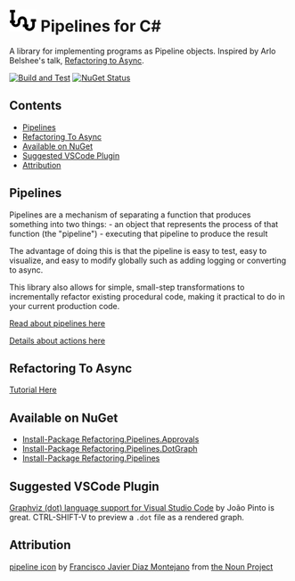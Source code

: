 # <img src="/docs/images/pipeline_icon.png" height="40px"> Pipelines for C#

A library for implementing programs as Pipeline objects. Inspired by Arlo Belshee's talk, [Refactoring to Async](https://www.ustream.tv/recorded/114862163).

[![Build and Test](https://github.com/refactoring-pipelines/Pipelines/actions/workflows/build-and-test.yml/badge.svg)](https://github.com/refactoring-pipelines/Pipelines/actions/workflows/build-and-test.yml)
[![NuGet Status](https://img.shields.io/nuget/v/Refactoring.Pipelines.svg?style=flat)](https://www.nuget.org/packages/Refactoring.Pipelines/)

<!-- toc -->
## Contents

  * [Pipelines](#pipelines)
  * [Refactoring To Async](#refactoring-to-async)
  * [Available on NuGet](#available-on-nuget)
  * [Suggested VSCode Plugin](#suggested-vscode-plugin)
  * [Attribution](#attribution)<!-- endToc -->


## Pipelines

Pipelines are a mechanism of separating a function that produces something into two things: 
    - an object that represents the process of that function (the "pipeline") 
    - executing that pipeline to produce the result

The advantage of doing this is that the pipeline is easy to test, easy to visualize, and easy to modify globally such as adding logging or converting to async.

This library also allows for simple, small-step transformations to incrementally refactor existing procedural code, making it practical to do in your current production code.

[Read about pipelines here](docs/Pipelines.md)


[Details about actions here](docs/PipelineActions.md)

## Refactoring To Async

[Tutorial Here](docs/RefactoringTutorial.md#top)

## Available on NuGet

 * [Install-Package Refactoring.Pipelines.Approvals](http://nuget.org/packages/Refactoring.Pipelines.Approvals)
 * [Install-Package Refactoring.Pipelines.DotGraph](http://nuget.org/packages/Refactoring.Pipelines.DotGraph)
 * [Install-Package Refactoring.Pipelines](http://nuget.org/packages/Refactoring.Pipelines)

## Suggested VSCode Plugin
 
[Graphviz (dot) language support for Visual Studio Code](https://marketplace.visualstudio.com/items?itemName=joaompinto.vscode-graphviz) by João Pinto is great. CTRL-SHIFT-V to preview a `.dot` file as a rendered graph.

## Attribution

[pipeline icon](https://thenounproject.com/term/pipeline/2508171/) by [Francisco Javier Diaz Montejano](https://thenounproject.com/pac0diaz/) from [the Noun Project](https://thenounproject.com/)
